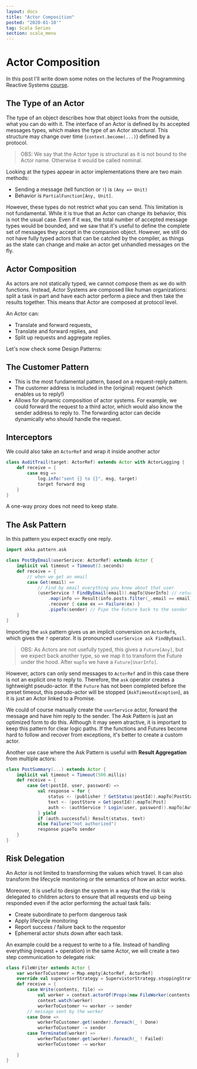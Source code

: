 ```yaml
---
layout: docs
title: "Actor Composition"
posted: "2020-01-10'"
tag: Scala Series
section: scala_menu
---
```


# Actor Composition

In this post I'll write down some notes on the lectures of the Programming Reactive Systems [course](https://www.edx.org/course/programming-reactive-systems).

## The Type of an Actor

The type of an object describes how that object looks from the outside, what you can do with it. The interface of an Actor is defined by its accepted messages types, which makes the type of an Actor *structural*. This structure may change over time (`context.become(...)`) defined by a protocol.

> OBS: We say that the Actor type is structural as it is not bound to the Actor name. Otherwise it would be called nominal.

Looking at the types appear in actor implementations there are two main methods:

* Sending a message (tell function or `!`) is `(Any => Unit)`
* Behavior is `PartialFunction[Any, Unit]`.

However, these types do not restrict what you can send. This limitation is not fundamental. While it is true that an Actor can change its behavior, this is not the usual case. Even if it was, the total number of accepted message types would be bounded, and we saw that it's useful to define the complete set of messages they accept in the companion object. However, we still do not have fully typed actors that can be catched by the compiler, as things as the state can change and make an actor get unhandled messages on the fly.

## Actor Composition

As actors are not statically typed, we cannot compose them as we do with functions. Instead, Actor Systems are composed like human organizations: split a task in part and have each actor perform a piece and then take the results together. This means that Actor are composed at protocol level.

An Actor can:

* Translate and forward requests,
* Translate and forward replies, and
* Split up requests and aggregate replies.

Let's now check some Design Patterns:

## The Customer Pattern

* This is the most fundamental pattern, based on a request-reply pattern.
* The customer address is included in the (original) request (which enables us to reply!)
* Allows for dynamic composition of actor systems. For example, we could forward the request to a third actor, which would also know the sender address to reply to. The forwarding actor can decide dynamically who should handle the request.

## Interceptors

We could also take an `ActorRef` and wrap it inside another actor

```scala
class AuditTrail(target: ActorRef) extends Actor with ActorLogging {
    def receive = {
        case msg =>
            log.info("sent {} to {}", msg, target)
            target forward msg
    }
}
```

A one-way proxy does not need to keep state.

## The Ask Pattern

In this pattern you expect exactly one reply.

```scala
import akka.pattern.ask

class PostByEmail(userSerivce: ActorRef) extends Actor {
    implicit val timeout = Timeout(3.seconds)
    def receive = {
        // when we get an email
        case Get(email) =>
            // Find by email everything you know about that user
            (userService ? FindByEmail(email)).mapTo[UserInfo] // returns a Future[Any]
                .map(info => Result(info.posts.filter(_.email == email))) // Future[Result]
                .recover { case ex => Failure(ex) }
                .pipeTo(sender) // Pipe the Future back to the sender
    }
}
```

Importing the `ask` pattern gives us an implicit conversion on `ActorRef`s, which gives the `?` operator. It is pronounced `userService ask FindByEmail`.

> OBS: As Actors are not usefully typed, this gives a `Future[Any]`, but we expect back another type, so we map it to transform the Future under the hood. After `mapTo` we have a `Future[UserInfo]`.

However, actors can only send messages to `ActorRef` and in this case there is not an explicit one to reply to. Therefore, the `ask` operator creates a lightweight pseudo-actor. If the `Future` has not been completed before the preset timeout, this pseudo-actor will be stopped (`AskTimeoutException`), as it is just an Actor linked to a Promise.

We could of course manually create the `userService` actor, forward the message and have him reply to the sender. The Ask Pattern is just an optimized form to do this. Although it may seem atractive, it is important to keep this pattern for clear logic paths. If the functions and Futures become hard to follow and recover from exceptions, it's better to create a custom actor.

Another use case where the Ask Pattern is useful with **Result Aggregation** from multiple actors:

```scala
class PostSummary(...) extends Actor {
    implicit val timeout = Timeout(500.millis)
    def receive = {
        case Get(postId, user, password) =>
            val response = for {
                status <- (publisher ? GetStatus(postId)).mapTo[PostStatus]
                text <- (postStore = Get(postId)).mapTo[Post]
                auth <- (authService ? Login(user, password)).mapTo[AuthStatus]
            } yield
            if (auth.successful) Result(status, text)
            else Failure("not authorized")
            response pipeTo sender
    }
}
```

## Risk Delegation

An Actor is not limited to transforming the values which travel. It can also transform the lifecycle monitoring or the semantics of how an actor works.

Moreover, it is useful to design the system in a way that the risk is delegated to children actors to ensure that all requests end up being responded even if the actor performing the actual task fails:

* Create subordinate to perform dangerous task
* Apply lifecycle monitoring
* Report success / failure back to the requestor
* Ephemeral actor shuts down after each task.

An example could be a request to write to a file. Instead of handling everything (request + operation) in the same Actor, we will create a two step communication to delegate risk:

```scala
class FileWriter extends Actor {
    var workerToCustomer = Map.empty[ActorRef, ActorRef]
    override val supervisorStrategy = SupervistorStrategy.stoppingStrategy
    def receive = {
        case Write(contents, file) =>
            val worker = context.actorOf(Props(new FileWorker(contents, file, self)))
            context.watch(worker)
            workerToCustomer += worker -> sender
        // message sent by the worker
        case Done =>
            workerToCustomer.get(sender).foreach(_ ! Done)
            workerToCustomer -= sender
        case Terminated(worker) =>
            workerToCustomer.get(worker).foreach(_ ! Failed)
            workerToCustomer -= worker

    }
}
```
